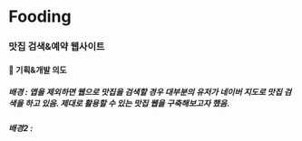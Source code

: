 # Fooding
### 맛집 검색&예약 웹사이트

#### :dart: 기획&개발 의도
##### 배경 : 앱을 제외하면 웹으로 맛집을 검색할 경우 대부분의 유저가 네이버 지도로 맛집 검색을 하고 있음. 제대로 활용할 수 있는 맛집 웹을 구축해보고자 했음.
##### 배경2 :  
#####
